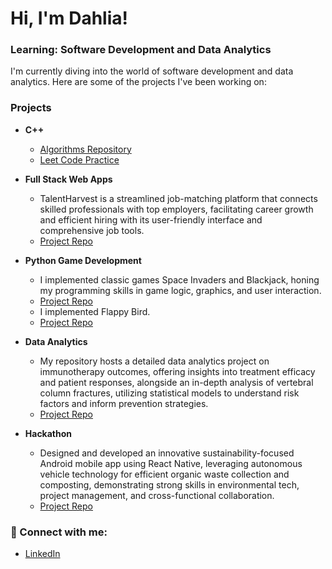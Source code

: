 # Hi, I'm Dahlia! 
### Learning: Software Development and Data Analytics 

I'm currently diving into the world of software development and data analytics. Here are some of the projects I've been working on:

### Projects

- **C++**
  - [Algorithms Repository](https://github.com/dahliasukaik/Algorithims-.git)
  - [Leet Code Practice](https://github.com/dahliasukaik/Leet-code-practice)
- **Full Stack Web Apps**
  - TalentHarvest is a streamlined job-matching platform that connects skilled professionals with top employers, facilitating career growth and efficient hiring with its user-friendly interface and comprehensive job tools.
  - [Project Repo](https://github.com/dahliasukaik/CPSC-362-Group-6.git)

- **Python Game Development**
  - I implemented classic games Space Invaders and Blackjack, honing my programming skills in game logic, graphics, and user interaction.
  -   [Project Repo](https://github.com/dahliasukaik/Game-Development.git)
  -   I implemented Flappy Bird.
  -   [Project Repo](https://github.com/dahliasukaik/flappy-bird.git)

- **Data Analytics**
  - My repository hosts a detailed data analytics project on immunotherapy outcomes, offering insights into treatment efficacy and patient responses, alongside an in-depth analysis of vertebral column fractures, utilizing statistical models to understand risk factors and inform prevention strategies.
  - [Project Repo](https://github.com/dahliasukaik/Data-Analytics.git)
 
- **Hackathon**
  - Designed and developed an innovative sustainability-focused Android mobile app using React Native, leveraging autonomous vehicle technology for efficient organic waste collection and composting, demonstrating strong skills in environmental tech, project management, and cross-functional collaboration.
  - [Project Repo](https://github.com/srehome/green-gold)

### 🤳 Connect with me:

- [LinkedIn](https://www.linkedin.com/in/dahliasukaik928)

